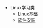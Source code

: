 - Linux学习类
  - [Linux基础](/Linux/Linux-fundamental.md)
  - [软件安装](/Linux/Prepare-for-the-computer.md)
